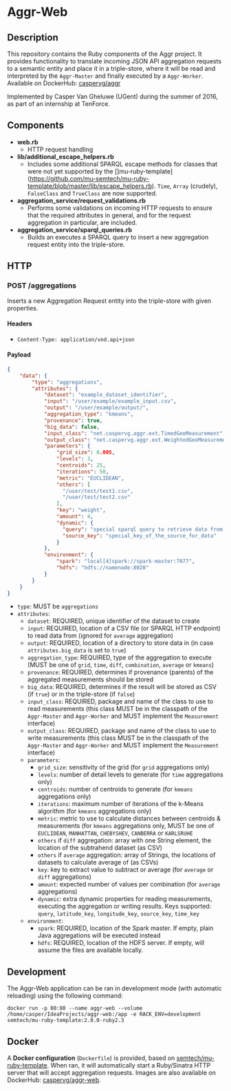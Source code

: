 # Aggr-Web

## Description
This repository contains the Ruby components of the Aggr project. It provides functionality to translate incoming JSON API aggregation requests to a semantic entity and place it in a triple-store, where it will be read and interpreted by the `Aggr-Master` and finally executed by a `Aggr-Worker`. Available on DockerHub: [caspervg/aggr](https://hub.docker.com/r/caspervg/aggr-web/)

Implemented by Casper Van Gheluwe (UGent) during the summer of 2016, as part of an internship at TenForce.

## Components
* **web.rb**
    * HTTP request handling
* **lib/additional_escape_helpers.rb**
    * Includes some additional SPARQL escape methods for classes that were not yet supported by the []mu-ruby-template](https://github.com/mu-semtech/mu-ruby-template/blob/master/lib/escape_helpers.rb). `Time`, `Array` (crudely), `FalseClass` and `TrueClass` are now supported.
* **aggregation_service/request_validations.rb**
    * Performs some validations on incoming HTTP requests to ensure that the required attributes in general, and for the request aggregation in particular, are included.
* **aggregation_service/sparql_queries.rb**
    * Builds an executes a SPARQL query to insert a new aggregation request entity into the triple-store.

## HTTP
### POST /aggregations
Inserts a new Aggregation Request entity into the triple-store with given properties.

#### Headers
* `Content-Type: application/vnd.api+json`

#### Payload
```json
{
    "data": {
        "type": "aggregations",
        "attributes": {
            "dataset": "example_dataset_identifier",
            "input": "/user/example/example_input.csv",
            "output": "/user/example/output/",
            "aggregation_type": "kmeans",
            "provenance": true,
            "big_data": false,
            "input_class": "net.caspervg.aggr.ext.TimedGeoMeasurement",
            "output_class": "net.caspervg.aggr.ext.WeightedGeoMeasurement",
            "parameters": {
                "grid_size": 0.005,
                "levels": 3,
                "centroids": 25,
                "iterations": 50,
                "metric": "EUCLIDEAN",
                "others": [
                  "/user/test/test1.csv",
                  "/user/test/test2.csv"
                ],
                "key": "weight",
                "amount": 4,
                "dynamic": {
                  "query": "special sparql query to retrieve data from the triple store",
                  "source_key": "special_key_of_the_source_for_data"
                }
            },
            "environment": {
                "spark": "local[4]spark://spark-master:7077",
                "hdfs": "hdfs://namenode:8020"
            }
        }
    }
}
```

* `type`: MUST be `aggregations`
* `attributes`:
    * `dataset`: REQUIRED, unique identifier of the dataset to create
    * `input`: REQUIRED, location of a CSV file (or SPARQL HTTP endpoint) to read data from (ignored for `average` aggregation)
    * `output`: REQUIRED, location of a directory to store data in (in case `attributes.big_data` is set to `true`)
    * `aggregation_type`: REQUIRED, type of the aggregation to execute (MUST be one of `grid`, `time`, `diff`, `combination`, `average` or `kmeans`)
    * `provenance`: REQUIRED, determines if provenance (parents) of the aggregated measurements should be stored
    * `big_data`: REQUIRED, determines if the result will be stored as CSV (if `true`) or in the triple-store (if `false`)
    * `input_class`: REQUIRED, package and name of the class to use to read measurements (this class MUST be in the classpath of the `Aggr-Master` and `Aggr-Worker` and MUST implement the `Measurement` interface)
    * `output_class`: REQUIRED, package and name of the class to use to write measurements (this class MUST be in the classpath of the `Aggr-Master` and `Aggr-Worker` and MUST implement the `Measurement` interface)
    * `parameters`:
        * `grid_size`: sensitivity of the grid (for `grid` aggregations only)
        * `levels`: number of detail levels to generate (for `time` aggregations only)
        * `centroids`: number of centroids to generate (for `kmeans` aggregations only)
        * `iterations`: maximum number of iterations of the k-Means algorithm (for `kmeans` aggregations only)
        * `metric`: metric to use to calculate distances between centroids & measurements (for `kmeans` aggregations only, MUST be one of `EUCLIDEAN`, `MANHATTAN`, `CHEBYSHEV`, `CANBERRA` or `KARLSRUHE`
        * `others` if `diff` aggregation: array with one String element, the location of the subtrahend dataset (as CSV)
        * `others` if `average` aggregation: array of Strings, the locations of datasets to calculate average of (as CSVs)
        * `key`: key to extract value to subtract or average (for `average` or `diff` aggregations)
        * `amount`:  expected number of values per combination (for `average` aggregations)
        * `dynamic`: extra dynamic properties for reading measurements, executing the aggregation or writing results. Keys supported: `query`, `latitude_key`, `longitude_key`, `source_key`,  `time_key`
    * `environment`:
        * `spark`: REQUIRED, location of the Spark master. If empty, plain Java aggregations will be executed instead
        * `hdfs`: REQUIRED, location of the HDFS server. If empty, will assume the files are available locally.


## Development
The Aggr-Web application can be ran in development mode (with automatic reloading) using the following command:
```
docker run -p 80:80 --name aggr-web --volume /home/casper/IdeaProjects/aggr-web:/app -e RACK_ENV=development semtech/mu-ruby-template:2.0.0-ruby2.3
```
## Docker
A **Docker configuration** (`Dockerfile`) is provided, based on [semtech/mu-ruby-template](https://github.com/mu-semtech/mu-ruby-template). When ran, it will automatically start a Ruby/Sinatra HTTP server that will accept aggregation requests. Images are also available on DockerHub: [caspervg/aggr-web](https://hub.docker.com/r/caspervg/aggr-web/).

